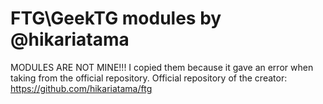 # FTG\GeekTG modules by @hikariatama
MODULES ARE NOT MINE!!! I copied them because it gave an error when taking from the official repository.
Official repository of the creator: https://github.com/hikariatama/ftg
